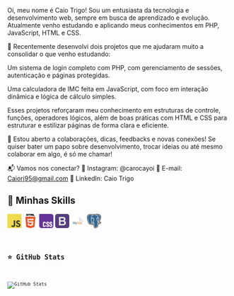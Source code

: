  Oi, meu nome é Caio Trigo!
Sou um entusiasta da tecnologia e desenvolvimento web, sempre em busca de aprendizado e evolução. Atualmente venho estudando e aplicando meus conhecimentos em PHP, JavaScript, HTML e CSS.

🔭 Recentemente desenvolvi dois projetos que me ajudaram muito a consolidar o que venho estudando:

Um sistema de login completo com PHP, com gerenciamento de sessões, autenticação e páginas protegidas.

Uma calculadora de IMC feita em JavaScript, com foco em interação dinâmica e lógica de cálculo simples.

Esses projetos reforçaram meu conhecimento em estruturas de controle, funções, operadores lógicos, além de boas práticas com HTML e CSS para estruturar e estilizar páginas de forma clara e eficiente.

💬 Estou aberto a colaborações, dicas, feedbacks e novas conexões!
Se quiser bater um papo sobre desenvolvimento, trocar ideias ou até mesmo colaborar em algo, é só me chamar!

📬 Vamos nos conectar?
📸 Instagram: @carocayoi
📧 E-mail: Caiorj95@gmail.com
🔗 LinkedIn: Caio Trigo

## 🚀 Minhas Skills

<code><img height="32" src="https://raw.githubusercontent.com/github/explore/80688e429a7d4ef2fca1e82350fe8e3517d3494d/topics/javascript/javascript.png" alt="Javascript"/></code>
<code><img height="32" src="https://raw.githubusercontent.com/github/explore/80688e429a7d4ef2fca1e82350fe8e3517d3494d/topics/html/html.png" alt="HTML5"/></code>
<code><img height="32" src="https://raw.githubusercontent.com/github/explore/80688e429a7d4ef2fca1e82350fe8e3517d3494d/topics/css/css.png" alt="CSS"/></code>
<code><img height="32" src="https://raw.githubusercontent.com/github/explore/80688e429a7d4ef2fca1e82350fe8e3517d3494d/topics/bootstrap/bootstrap.png" alt="Bootstrap"/></code>
<code><img height="32" src="https://raw.githubusercontent.com/github/explore/80688e429a7d4ef2fca1e82350fe8e3517d3494d/topics/mysql/mysql.png" alt="MySQL"/></code>
<code><img height="32" src="https://raw.githubusercontent.com/github/explore/80688e429a7d4ef2fca1e82350fe8e3517d3494d/topics/postgresql/postgresql.png" alt="PostegreSQL"/><code>


## ⭐ GitHub Stats

![GitHub Stats](https://github-readme-stats.vercel.app/api?username=CaioTrigo&show_icons=true)


